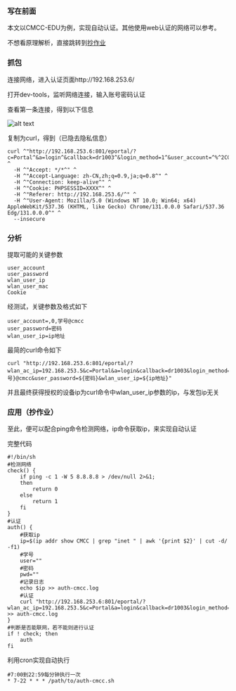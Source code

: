 ### 写在前面

本文以CMCC-EDU为例，实现自动认证。其他使用web认证的网络可以参考。

不想看原理解析，直接跳转到[抄作业](#应用（抄作业）)

### 抓包

连接网络，进入认证页面http://192.168.253.6/

打开dev-tools，监听网络连接，输入账号密码认证

查看第一条连接，得到以下信息

![alt text](https://pic.imgdb.cn/item/67495627d0e0a243d4dac073.png)

复制为curl，得到（已隐去隐私信息）

    curl ^"http://192.168.253.6:801/eportal/?c=Portal^&a=login^&callback=dr1003^&login_method=1^&user_account=^%^2C0^%^2CXXXX^%^40cmcc^&user_password=XXXX^&wlan_user_ip=XXXX^&wlan_user_ipv6=^&wlan_user_mac=XXXX^&wlan_ac_ip=192.168.253.5^&wlan_ac_name=^&jsVersion=3.3.2^&v=7455^" ^
      -H ^"Accept: */*^" ^
      -H ^"Accept-Language: zh-CN,zh;q=0.9,ja;q=0.8^" ^
      -H ^"Connection: keep-alive^" ^
      -H ^"Cookie: PHPSESSID=XXXX^" ^
      -H ^"Referer: http://192.168.253.6/^" ^
      -H ^"User-Agent: Mozilla/5.0 (Windows NT 10.0; Win64; x64) AppleWebKit/537.36 (KHTML, like Gecko) Chrome/131.0.0.0 Safari/537.36 Edg/131.0.0.0^" ^
      --insecure

### 分析

提取可能的关键参数

    user_account
    user_password
    wlan_user_ip
    wlan_user_mac
    Cookie

经测试，关键参数及格式如下

    user_account=,0,学号@cmcc
    user_password=密码
    wlan_user_ip=ip地址

最简的curl命令如下

    curl "http://192.168.253.6:801/eportal/?wlan_ac_ip=192.168.253.5&c=Portal&a=login&callback=dr1003&login_method=1&user_account=,0,${学号}@cmcc&user_password=${密码}&wlan_user_ip=${ip地址}"

并且最终获得授权的设备ip为curl命令中wlan_user_ip参数的ip，与发包ip无关

### 应用（抄作业）

至此，便可以配合ping命令检测网络，ip命令获取ip，来实现自动认证

完整代码

    #!/bin/sh
    #检测网络
    check() {
        if ping -c 1 -W 5 8.8.8.8 > /dev/null 2>&1;
        then
            return 0
        else
            return 1
        fi
    }
    #认证
    auth() {
        #获取ip
        ip=$(ip addr show CMCC | grep "inet " | awk '{print $2}' | cut -d/ -f1)
        #学号
        user=""
        #密码
        pwd=""
        #记录日志
        echo $ip >> auth-cmcc.log
        #认证
        curl "http://192.168.253.6:801/eportal/?wlan_ac_ip=192.168.253.5&c=Portal&a=login&callback=dr1003&login_method=1&user_account=,0,${user}@cmcc&user_password=${pwd}&wlan_user_ip=${ip}" >> auth-cmcc.log
    }
    #判断是否能联网，若不能则进行认证
    if ! check; then
        auth
    fi

利用cron实现自动执行

    #7:00到22:59每分钟执行一次
    * 7-22 * * * /path/to/auth-cmcc.sh